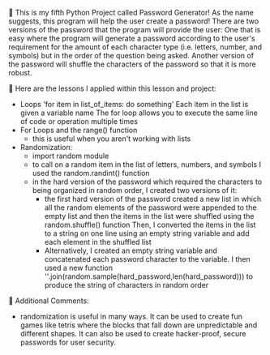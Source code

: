 👋 This is my fifth Python Project called Password Generator! As the name suggests, this program will help the user create a password! There are two versions of the password that the program will provide the user: One that is easy where the program will generate a password according to the user's requirement for the amount of each character type (i.e. letters, number, and symbols) but in the order of the question being asked. 
Another version of the password will shuffle the characters of the password so that it is more robust. 

🐍 Here are the lessons I applied within this lesson and project:
* Loops
    'for item in list_of_items:
        do something'
    Each item in the list is given a variable name 
    The for loop allows you to execute the same line of code or operation multiple times
* For Loops and the range() function
    * this is useful when you aren't working with lists
* Randomization:
    * import random module
    * to call on a random item in the list of letters, numbers, and symbols I used the random.randint() function
    * in the hard version of the password which required the characters to being organized in random order, I created two versions of it:
        * the first hard version of the password created a new list in which all the random elements of the password were appended to the empty list and then the items in the list were shuffled using the random.shuffle() function 
        Then, I converted the items in the list to a string on one line using an empty string variable and add each element in the shuffled list 
        * Alternatively, I created an empty string variable and concatenated each password character to the variable. I then used a new function ''.join(random.sample(hard_password,len(hard_password))) to produce the string of characters in random order


📂 Additional Comments:
* randomization is useful in many ways. It can be used to create fun games like tetris where the blocks that fall down are unpredictable and different shapes. It can also be used to create hacker-proof, secure passwords for user security. 






